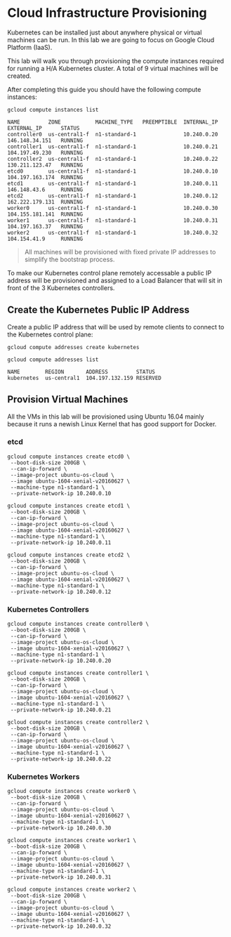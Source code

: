 # Cloud Infrastructure Provisioning

Kubernetes can be installed just about anywhere physical or virtual machines can be run. In this lab we are going to focus on Google Cloud Platform (IaaS).

This lab will walk you through provisioning the compute instances required for running a H/A Kubernetes cluster. A total of 9 virtual machines will be created.

After completing this guide you should have the following compute instances:

```
gcloud compute instances list
```

````
NAME         ZONE           MACHINE_TYPE   PREEMPTIBLE  INTERNAL_IP  EXTERNAL_IP      STATUS
controller0  us-central1-f  n1-standard-1               10.240.0.20  146.148.34.151   RUNNING
controller1  us-central1-f  n1-standard-1               10.240.0.21  104.197.49.230   RUNNING
controller2  us-central1-f  n1-standard-1               10.240.0.22  130.211.123.47   RUNNING
etcd0        us-central1-f  n1-standard-1               10.240.0.10  104.197.163.174  RUNNING
etcd1        us-central1-f  n1-standard-1               10.240.0.11  146.148.43.6     RUNNING
etcd2        us-central1-f  n1-standard-1               10.240.0.12  162.222.179.131  RUNNING
worker0      us-central1-f  n1-standard-1               10.240.0.30  104.155.181.141  RUNNING
worker1      us-central1-f  n1-standard-1               10.240.0.31  104.197.163.37   RUNNING
worker2      us-central1-f  n1-standard-1               10.240.0.32  104.154.41.9     RUNNING
````

> All machines will be provisioned with fixed private IP addresses to simplify the bootstrap process.

To make our Kubernetes control plane remotely accessable a public IP address will be provisioned and assigned to a Load Balancer that will sit in front of the 3 Kubernetes controllers.

## Create the Kubernetes Public IP Address

Create a public IP address that will be used by remote clients to connect to the Kubernetes control plane:

```
gcloud compute addresses create kubernetes
```

```
gcloud compute addresses list
```
```
NAME        REGION       ADDRESS         STATUS
kubernetes  us-central1  104.197.132.159 RESERVED
```

## Provision Virtual Machines

All the VMs in this lab will be provisioned using Ubuntu 16.04 mainly because it runs a newish Linux Kernel that has good support for Docker.


### etcd

```
gcloud compute instances create etcd0 \
 --boot-disk-size 200GB \
 --can-ip-forward \
 --image-project ubuntu-os-cloud \
 --image ubuntu-1604-xenial-v20160627 \
 --machine-type n1-standard-1 \
 --private-network-ip 10.240.0.10
```

```
gcloud compute instances create etcd1 \
 --boot-disk-size 200GB \
 --can-ip-forward \
 --image-project ubuntu-os-cloud \
 --image ubuntu-1604-xenial-v20160627 \
 --machine-type n1-standard-1 \
 --private-network-ip 10.240.0.11
```

```
gcloud compute instances create etcd2 \
 --boot-disk-size 200GB \
 --can-ip-forward \
 --image-project ubuntu-os-cloud \
 --image ubuntu-1604-xenial-v20160627 \
 --machine-type n1-standard-1 \
 --private-network-ip 10.240.0.12
```

### Kubernetes Controllers

```
gcloud compute instances create controller0 \
 --boot-disk-size 200GB \
 --can-ip-forward \
 --image-project ubuntu-os-cloud \
 --image ubuntu-1604-xenial-v20160627 \
 --machine-type n1-standard-1 \
 --private-network-ip 10.240.0.20
```

```
gcloud compute instances create controller1 \
 --boot-disk-size 200GB \
 --can-ip-forward \
 --image-project ubuntu-os-cloud \
 --image ubuntu-1604-xenial-v20160627 \
 --machine-type n1-standard-1 \
 --private-network-ip 10.240.0.21
```

```
gcloud compute instances create controller2 \
 --boot-disk-size 200GB \
 --can-ip-forward \
 --image-project ubuntu-os-cloud \
 --image ubuntu-1604-xenial-v20160627 \
 --machine-type n1-standard-1 \
 --private-network-ip 10.240.0.22
```

### Kubernetes Workers

```
gcloud compute instances create worker0 \
 --boot-disk-size 200GB \
 --can-ip-forward \
 --image-project ubuntu-os-cloud \
 --image ubuntu-1604-xenial-v20160627 \
 --machine-type n1-standard-1 \
 --private-network-ip 10.240.0.30
```

```
gcloud compute instances create worker1 \
 --boot-disk-size 200GB \
 --can-ip-forward \
 --image-project ubuntu-os-cloud \
 --image ubuntu-1604-xenial-v20160627 \
 --machine-type n1-standard-1 \
 --private-network-ip 10.240.0.31
```

```
gcloud compute instances create worker2 \
 --boot-disk-size 200GB \
 --can-ip-forward \
 --image-project ubuntu-os-cloud \
 --image ubuntu-1604-xenial-v20160627 \
 --machine-type n1-standard-1 \
 --private-network-ip 10.240.0.32
```